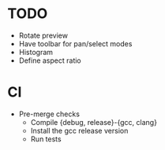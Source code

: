 # TODO

- Rotate preview
- Have toolbar for pan/select modes
- Histogram
- Define aspect ratio

# CI
- Pre-merge checks
  - Compile {debug, release}-{gcc, clang}
  - Install the gcc release version
  - Run tests
